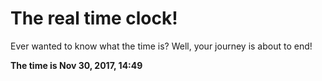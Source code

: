 # The real time clock!

Ever wanted to know what the time is? Well, your journey is about to end!

**The time is Nov 30, 2017, 14:49**